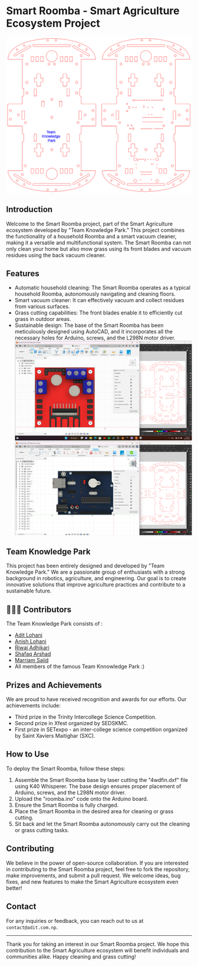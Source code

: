 # Smart Roomba - Smart Agriculture Ecosystem Project

![Smart Roomba](roomba.svg)


## Introduction

Welcome to the Smart Roomba project, part of the Smart Agriculture ecosystem developed by "Team Knowledge Park." This project combines the functionality of a household Roomba and a smart vacuum cleaner, making it a versatile and multifunctional system. The Smart Roomba can not only clean your home but also mow grass using its front blades and vacuum residues using the back vacuum cleaner.

## Features

- Automatic household cleaning: The Smart Roomba operates as a typical household Roomba, autonomously navigating and cleaning floors.
- Smart vacuum cleaner: It can effectively vacuum and collect residues from various surfaces.
- Grass cutting capabilities: The front blades enable it to efficiently cut grass in outdoor areas.
- Sustainable design: The base of the Smart Roomba has been meticulously designed using AutoCAD, and it incorporates all the necessary holes for Arduino, screws, and the L298N motor driver.
![L292n](oriebntation%202.png)
![Arduino](orientation.png)


## Team Knowledge Park

This project has been entirely designed and developed by "Team Knowledge Park." We are a passionate group of enthusiasts with a strong background in robotics, agriculture, and engineering. Our goal is to create innovative solutions that improve agriculture practices and contribute to a sustainable future.
## 👨🏼‍💻 Contributors
The Team Knowledge Park consists of :

* [Adit Lohani](https://github.com/TotemicRook133)
* [Anish Lohani](https://github.com/anishl135)
* [Riwaj Adhikari](https://github.com/riwaj43adz)
* [Shafaq Arshad](https://github.com/Shafaq15)
* [Marriam Sajid](https://github.com/marriamsajid)
* All members of the famous Team Knnowledge Park :)

## Prizes and Achievements

We are proud to have received recognition and awards for our efforts. Our achievements include:

- Third prize in the Trinity Intercollege Science Competition.
- Second prize in Xfest organized by SEDSKMC.
- First prize in SETexpo - an inter-college science competition organized by Saint Xaviers Maitighar (SXC).

## How to Use

To deploy the Smart Roomba, follow these steps:

1. Assemble the Smart Roomba base by laser cutting the "4wdfin.dxf" file using K40 Whisperer. The base design ensures proper placement of Arduino, screws, and the L298N motor driver.
2. Upload the "roomba.ino" code onto the Arduino board.
3. Ensure the Smart Roomba is fully charged.
4. Place the Smart Roomba in the desired area for cleaning or grass cutting.
5. Sit back and let the Smart Roomba autonomously carry out the cleaning or grass cutting tasks.

## Contributing

We believe in the power of open-source collaboration. If you are interested in contributing to the Smart Roomba project, feel free to fork the repository, make improvements, and submit a pull request. We welcome ideas, bug fixes, and new features to make the Smart Agriculture ecosystem even better!


## Contact

For any inquiries or feedback, you can reach out to us at `contact@adit.com.np`.

---

Thank you for taking an interest in our Smart Roomba project. We hope this contribution to the Smart Agriculture ecosystem will benefit individuals and communities alike. Happy cleaning and grass cutting!
